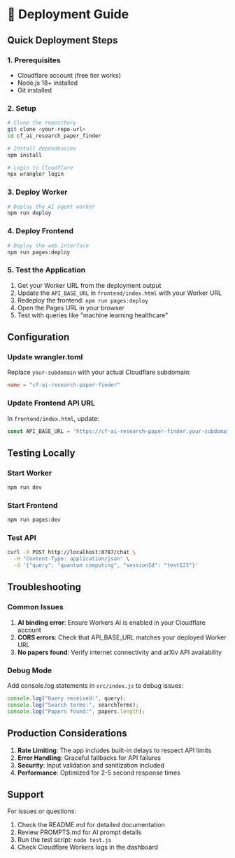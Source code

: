# 🚀 Deployment Guide

## Quick Deployment Steps

### 1. Prerequisites
- Cloudflare account (free tier works)
- Node.js 18+ installed
- Git installed

### 2. Setup
```bash
# Clone the repository
git clone <your-repo-url>
cd cf_ai_research_paper_finder

# Install dependencies
npm install

# Login to Cloudflare
npx wrangler login
```

### 3. Deploy Worker
```bash
# Deploy the AI agent worker
npm run deploy
```

### 4. Deploy Frontend
```bash
# Deploy the web interface
npm run pages:deploy
```

### 5. Test the Application
1. Get your Worker URL from the deployment output
2. Update the `API_BASE_URL` in `frontend/index.html` with your Worker URL
3. Redeploy the frontend: `npm run pages:deploy`
4. Open the Pages URL in your browser
5. Test with queries like "machine learning healthcare"

## Configuration

### Update wrangler.toml
Replace `your-subdomain` with your actual Cloudflare subdomain:
```toml
name = "cf-ai-research-paper-finder"
```

### Update Frontend API URL
In `frontend/index.html`, update:
```javascript
const API_BASE_URL = 'https://cf-ai-research-paper-finder.your-subdomain.workers.dev';
```

## Testing Locally

### Start Worker
```bash
npm run dev
```

### Start Frontend
```bash
npm run pages:dev
```

### Test API
```bash
curl -X POST http://localhost:8787/chat \
  -H "Content-Type: application/json" \
  -d '{"query": "quantum computing", "sessionId": "test123"}'
```

## Troubleshooting

### Common Issues
1. **AI binding error**: Ensure Workers AI is enabled in your Cloudflare account
2. **CORS errors**: Check that API_BASE_URL matches your deployed Worker URL
3. **No papers found**: Verify internet connectivity and arXiv API availability

### Debug Mode
Add console.log statements in `src/index.js` to debug issues:
```javascript
console.log("Query received:", query);
console.log("Search terms:", searchTerms);
console.log("Papers found:", papers.length);
```

## Production Considerations

1. **Rate Limiting**: The app includes built-in delays to respect API limits
2. **Error Handling**: Graceful fallbacks for API failures
3. **Security**: Input validation and sanitization included
4. **Performance**: Optimized for 2-5 second response times

## Support

For issues or questions:
1. Check the README.md for detailed documentation
2. Review PROMPTS.md for AI prompt details
3. Run the test script: `node test.js`
4. Check Cloudflare Workers logs in the dashboard
